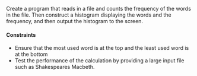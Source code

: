 Create a program that reads in a file and counts the frequency of the words in the file. Then construct a histogram displaying the words and the frequency, and then output the histogram to the screen.

#### Constraints 
- Ensure that the most used word is at the top and the least used word is at the bottom
- Test the performance of the calculation by providing a large input file such as Shakespeares Macbeth.